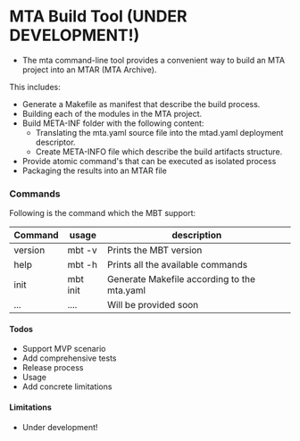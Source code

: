 # MTA Build Tool (UNDER DEVELOPMENT!)


- The mta command-line tool provides a convenient way to build an MTA project into an MTAR (MTA Archive). 

This includes:
- Generate a Makefile as manifest that describe the build process.
- Building each of the modules in the MTA project.
- Build META-INF folder with the following content:
  - Translating the mta.yaml source file into the mtad.yaml deployment descriptor.
  - Create META-INFO file which describe the build artifacts structure.
- Provide atomic command's that can be executed as isolated process
- Packaging the results into an MTAR file




### Commands

Following is the command which the MBT support:


| Command | usage      | description                                            |
| ------  | ------     |  ----------                                            |
| version | mbt -v     | Prints the MBT version                                 |
| help    | mbt -h     | Prints all the available commands                      | 
| init    | mbt init   | Generate Makefile according to the mta.yaml            |
| ...     | ....       | Will be provided soon                                  |



#### Todos

 - Support MVP scenario 
 - Add comprehensive tests
 - Release process
 - Usage
 - Add concrete limitations
 
 
 #### Limitations
 
   - Under development!
 
 